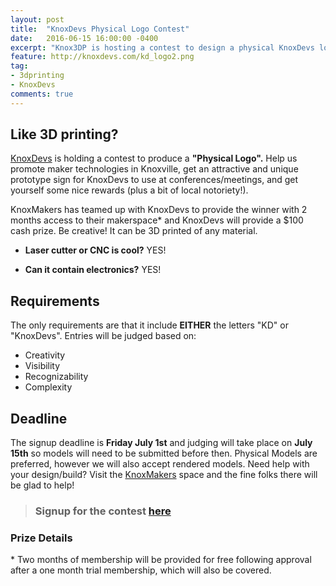 ```yaml
---
layout: post
title:  "KnoxDevs Physical Logo Contest"
date:   2016-06-15 16:00:00 -0400
excerpt: "Knox3DP is hosting a contest to design a physical KnoxDevs logo for the chance to win $100 and 2 free months of KnoxMakers membership!"
feature: http://knoxdevs.com/kd_logo2.png
tag:
- 3dprinting
- KnoxDevs
comments: true
---
```


## Like 3D printing?
[KnoxDevs](http://knoxdevs.com) is holding a contest to produce a __"Physical Logo".__  Help us promote maker technologies in Knoxville, get an attractive and unique prototype sign for KnoxDevs to use at conferences/meetings, and get yourself some nice rewards (plus a bit of local notoriety!).

KnoxMakers has teamed up with KnoxDevs to provide the winner with 2 months access to their makerspace* and KnoxDevs will provide a $100 cash prize.
Be creative!  It can be 3D printed of any material.  

- __Laser cutter or CNC is cool?__ YES!

- __Can it contain electronics?__ YES!

## Requirements
The only requirements are that it include __EITHER__ the letters "KD" or "KnoxDevs".
Entries will be judged based on:

- Creativity
- Visibility
- Recognizability
- Complexity

## Deadline
The signup deadline is __Friday July 1st__ and judging will take place on __July 15th__ so models will need to be submitted before then.  Physical Models are preferred, however we will also accept rendered models.
Need help with your design/build?  Visit the [KnoxMakers](https://knoxmakers.org/) space and the fine folks there will be glad to help!


> ### Signup for the contest [here](http://goo.gl/forms/PzpZcc4jhfX4lMi42)

### Prize Details
 \* Two months of membership will be provided for free following approval after a one month trial membership, which will also be covered.

